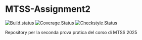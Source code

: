 # MTSS-Assignment2
[![Build status](https://github.com/unrealyozora/MTSS-Assignment2/actions/workflows/build%20and%20report.yml/badge.svg)](https://github.com/unrealyozora/MTSS-Assignment2/actions/workflows/build%20and%20report.yml)
[![Coverage Status](https://coveralls.io/repos/github/unrealyozora/MTSS-Assignment2/badge.svg?branch=main)](https://coveralls.io/github/unrealyozora/MTSS-Assignment2?branch=develop)
[![Checkstyle Status](https://img.shields.io/badge/code%20quality-checkstyle-brightgreen.svg)](https://unrealyozora.github.io/MTSS-Assignment2/checkstyle.html)

Repository per la seconda prova pratica del corso di MTSS 2025
